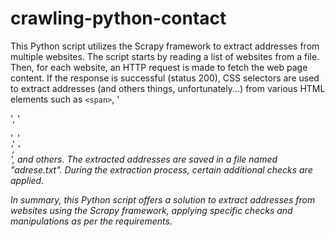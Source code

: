 # crawling-python-contact
This Python script utilizes the Scrapy framework to extract addresses from multiple websites.
  The script starts by reading a list of websites from a file. Then, for each website, an HTTP request is made to fetch the web page content.
  If the response is successful (status 200), CSS selectors are used to extract addresses (and others things, unfortunately...) from various HTML elements such as `<span>`, '<p>', '<div>', '<address>', '<footer>', and others.
  The extracted addresses are saved in a file named "adrese.txt". During the extraction process, certain additional checks are applied.
  
In summary, this Python script offers a solution to extract addresses from websites using the Scrapy framework, applying specific checks and manipulations as per the requirements.
